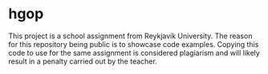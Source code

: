 # hgop
This project is a school assignment from Reykjavík University. The reason for this repository being public is to showcase code examples. Copying this code to use for the same assignment is considered plagiarism and will likely result in a penalty carried out by the teacher.
